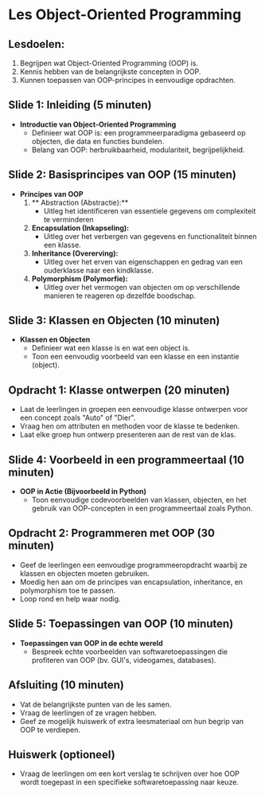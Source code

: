 # Les Object-Oriented Programming

## Lesdoelen:
1. Begrijpen wat Object-Oriented Programming (OOP) is.
2. Kennis hebben van de belangrijkste concepten in OOP.
3. Kunnen toepassen van OOP-principes in eenvoudige opdrachten.

## Slide 1: Inleiding (5 minuten)
- **Introductie van Object-Oriented Programming**
  - Definieer wat OOP is: een programmeerparadigma gebaseerd op objecten, die data en functies bundelen.
  - Belang van OOP: herbruikbaarheid, modulariteit, begrijpelijkheid.

## Slide 2: Basisprincipes van OOP (15 minuten)
- **Principes van OOP**
  1. ** Abstraction (Abstractie):**
     - Uitleg het identificeren van essentiele gegevens om complexiteit te verminderen
  2. **Encapsulation (Inkapseling):**
     - Uitleg over het verbergen van gegevens en functionaliteit binnen een klasse.
  3. **Inheritance (Overerving):**
     - Uitleg over het erven van eigenschappen en gedrag van een ouderklasse naar een kindklasse.
  4. **Polymorphism (Polymorfie):**
     - Uitleg over het vermogen van objecten om op verschillende manieren te reageren op dezelfde boodschap.

## Slide 3: Klassen en Objecten (10 minuten)
- **Klassen en Objecten**
  - Definieer wat een klasse is en wat een object is.
  - Toon een eenvoudig voorbeeld van een klasse en een instantie (object).

## Opdracht 1: Klasse ontwerpen (20 minuten)
- Laat de leerlingen in groepen een eenvoudige klasse ontwerpen voor een concept zoals "Auto" of "Dier".
- Vraag hen om attributen en methoden voor de klasse te bedenken.
- Laat elke groep hun ontwerp presenteren aan de rest van de klas.

## Slide 4: Voorbeeld in een programmeertaal (10 minuten)
- **OOP in Actie (Bijvoorbeeld in Python)**
  - Toon eenvoudige codevoorbeelden van klassen, objecten, en het gebruik van OOP-concepten in een programmeertaal zoals Python.

## Opdracht 2: Programmeren met OOP (30 minuten)
- Geef de leerlingen een eenvoudige programmeeropdracht waarbij ze klassen en objecten moeten gebruiken.
- Moedig hen aan om de principes van encapsulation, inheritance, en polymorphism toe te passen.
- Loop rond en help waar nodig.

## Slide 5: Toepassingen van OOP (10 minuten)
- **Toepassingen van OOP in de echte wereld**
  - Bespreek echte voorbeelden van softwaretoepassingen die profiteren van OOP (bv. GUI's, videogames, databases).

## Afsluiting (10 minuten)
- Vat de belangrijkste punten van de les samen.
- Vraag de leerlingen of ze vragen hebben.
- Geef ze mogelijk huiswerk of extra leesmateriaal om hun begrip van OOP te verdiepen.

## Huiswerk (optioneel)
- Vraag de leerlingen om een kort verslag te schrijven over hoe OOP wordt toegepast in een specifieke softwaretoepassing naar keuze.
